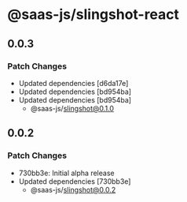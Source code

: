 # @saas-js/slingshot-react

## 0.0.3

### Patch Changes

- Updated dependencies [d6da17e]
- Updated dependencies [bd954ba]
- Updated dependencies [bd954ba]
  - @saas-js/slingshot@0.1.0

## 0.0.2

### Patch Changes

- 730bb3e: Initial alpha release
- Updated dependencies [730bb3e]
  - @saas-js/slingshot@0.0.2
